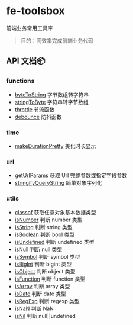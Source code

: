 # fe-toolsbox

前端业务常用工具库

> 目的：高效率完成前端业务代码

## API 文档:package:

### functions

- [byteToString](https://github.com/chenym1992/toolsbox/blob/master/src/funtions/byteToString.ts) 字节数组转字符串
- [stringToByte](https://github.com/chenym1992/toolsbox/blob/master/src/funtions/stringToByte.ts) 字符串转字节数组
- [throttle](https://github.com/chenym1992/toolsbox/blob/master/src/funtions/throttle.ts) 节流函数
- [debounce](https://github.com/chenym1992/toolsbox/blob/master/src/funtions/debounce.ts) 防抖函数

### time

- [makeDurationPretty](https://github.com/chenym1992/toolsbox/blob/master/src/time/makeDurationPretty.ts) 美化时长显示

### url

- [getUrlParams](https://github.com/chenym1992/toolsbox/blob/master/src/url/getUrlParams.ts) 获取 Url 完整参数或指定字段参数
- [stringifyQueryString](https://github.com/chenym1992/toolsbox/blob/master/src/url/stringifyQueryString.ts) 简单对象序列化

### utils

- [classof](https://github.com/chenym1992/toolsbox/blob/master/src/utils/index.ts#L20) 获取任意对象基本数据类型
- [isNumber](https://github.com/chenym1992/toolsbox/blob/master/src/utils/index.ts#L32) 判断 number 类型
- [isString](https://github.com/chenym1992/toolsbox/blob/master/src/utils/index.ts#L41) 判断 string 类型
- [isBoolean](https://github.com/chenym1992/toolsbox/blob/master/src/utils/index.ts#L50) 判断 bool 类型
- [isUndefined](https://github.com/chenym1992/toolsbox/blob/master/src/utils/index.ts#L59) 判断 undefined 类型
- [isNull](https://github.com/chenym1992/toolsbox/blob/master/src/utils/index.ts#L68) 判断 null 类型
- [isSymbol](https://github.com/chenym1992/toolsbox/blob/master/src/utils/index.ts#L77) 判断 symbol 类型
- [isBigInt](https://github.com/chenym1992/toolsbox/blob/master/src/utils/index.ts#L86) 判断 bigint 类型
- [isObject](https://github.com/chenym1992/toolsbox/blob/master/src/utils/index.ts#L95) 判断 object 类型
- [isFunction](https://github.com/chenym1992/toolsbox/blob/master/src/utils/index.ts#L104) 判断 function 类型
- [isArray](https://github.com/chenym1992/toolsbox/blob/master/src/utils/index.ts#L113) 判断 array 类型
- [isDate](https://github.com/chenym1992/toolsbox/blob/master/src/utils/index.ts#L122) 判断 date 类型
- [isRegExp](https://github.com/chenym1992/toolsbox/blob/master/src/utils/index.ts#L31) 判断 regexp 类型
- [isNaN](https://github.com/chenym1992/toolsbox/blob/master/src/utils/index.ts#L140) 判断 NaN
- [isNil](https://github.com/chenym1992/toolsbox/blob/master/src/utils/index.ts#L149) 判断 null||undefined

